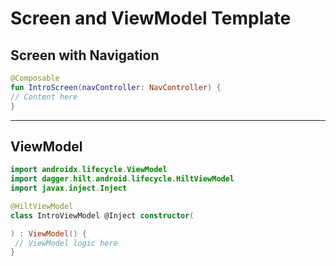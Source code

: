 # Screen and ViewModel Template

## Screen with Navigation

```kt
@Composable
fun IntroScreen(navController: NavController) {
// Content here
}
```

---

## ViewModel

```kt
import androidx.lifecycle.ViewModel
import dagger.hilt.android.lifecycle.HiltViewModel
import javax.inject.Inject

@HiltViewModel
class IntroViewModel @Inject constructor(

) : ViewModel() {
 // ViewModel logic here
}
```